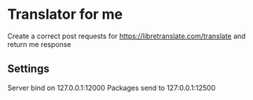 # Translator for me

Create a correct post requests for https://libretranslate.com/translate
and return me response

## Settings

Server bind on 127.0.0.1:12000
Packages send to 127:0.0.1:12500
